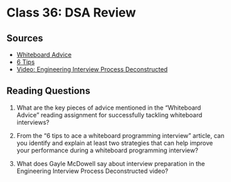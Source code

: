 # Class 36: DSA Review

## Sources
- [Whiteboard Advice](https://hackernoon.com/the-best-whiteboard-interview-advice-i-ever-received-3ebbfa72e4a)
- [6 Tips](https://medium.com/@steve_45636/6-tips-to-ace-a-whiteboard-programming-interview-f06c1b378bc6)
- [Video: Engineering Interview Process Deconstructed](https://www.youtube.com/watch?v=KdXAUst8bdo)

## Reading Questions
1. What are the key pieces of advice mentioned in the “Whiteboard Advice” reading assignment for successfully tackling whiteboard interviews?
> 
2. From the “6 tips to ace a whiteboard programming interview” article, can you identify and explain at least two strategies that can help improve your performance during a whiteboard programming interview?
> 
3. What does Gayle McDowell say about interview preparation in the Engineering Interview Process Deconstructed video?
>